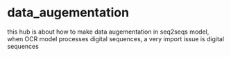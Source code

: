 # data_augementation
this hub is about how to make data augementation in seq2seqs model, when OCR model processes digital sequences, a very import issue is digital sequences 
